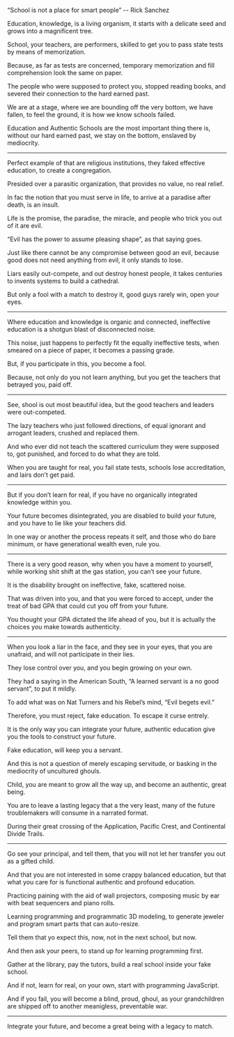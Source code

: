 “School is not a place for smart people”
-- Rick Sanchez

Education, knowledge, is a living organism,
it starts with a delicate seed and grows into a magnificent tree.

School, your teachers, are performers,
skilled to get you to pass state tests by means of memorization.

Because, as far as tests are concerned,
temporary memorization and fill comprehension look the same on paper.

The people who were supposed to protect you,
stopped reading books, and severed their connection to the hard earned  past.

We are at a stage, where we are bounding off the very bottom,
we have fallen, to feel the ground, it is how we know schools failed.

Education and Authentic Schools are the most important thing there is,
without our hard earned past, we stay on the bottom, enslaved by mediocrity.

---

Perfect example of that are religious institutions,
they faked effective education, to create a congregation.

Presided over a parasitic organization,
that provides no value, no real relief.

In fac the notion that you must serve in life,
to arrive at a paradise after death, is an insult.

Life is the promise, the paradise, the miracle,
and people who trick you out of it are evil.

“Evil has the power to assume pleasing shape”,
as that saying goes.

Just like there cannot be any compromise between good an evil,
because good does not need anything from evil, it only stands to lose.

Liars easily out-compete, and out destroy honest people,
it takes centuries to invents systems to build a cathedral.

But only a fool with a match to destroy it,
good guys rarely win, open your eyes.

---

Where education and knowledge is organic and connected,
ineffective education is a shotgun blast of disconnected noise.

This noise, just happens to perfectly fit the equally ineffective tests,
when smeared on a piece of paper, it becomes a passing grade.

But, if you participate in this,
you become a fool.

Because, not only do you not learn anything,
but you get the teachers that betrayed you, paid off.

---

See, shool is out most beautiful idea,
but the good teachers and leaders were out-competed.

The lazy teachers who just followed directions,
of equal ignorant and arrogant leaders, crushed and replaced them.

And who ever did not teach the scattered curriculum they were supposed to,
got punished, and forced to do what they are told.

When you are taught for real, you fail state tests,
schools lose accreditation, and lairs don’t get paid.

---

But if you don’t learn for real,
if you have no organically integrated knowledge within you.

Your future becomes disintegrated,
you are disabled to build your future, and you have to lie like your teachers did.

In one way or another the process repeats it self,
and those who do bare minimum, or have generational wealth even, rule you.

---

There is a very good reason, why when you have a moment to yourself,
while working shit shift at the gas station, you can’t see your future.

It is the disability brought on ineffective,
fake, scattered noise.

That was driven into you, and that you were forced to accept,
under the treat of bad GPA that could cut you off from your future.

You thought your GPA dictated the life ahead of you,
but it is actually the choices you make towards authenticity.

---

When you look a liar in the face, and they see in your eyes,
that you are unafraid, and will not participate in their lies.

They lose control over you,
and you begin growing on your own.

They had a saying in the American South,
“A learned servant is a no good servant”, to put it mildly.

To add what was on Nat Turners and his Rebel’s mind,
“Evil begets evil.”

Therefore, you must reject,
fake education. To escape it curse entrely.

It is the only way you can integrate your future,
authentic education give you the tools to construct your future.

Fake education,
will keep you a servant.

And this is not a question of merely escaping servitude,
or basking in the mediocrity of uncultured ghouls.

Child, you are meant to grow all the way up,
and become an authentic, great being.

You are to leave a lasting legacy that a the very least,
many of the future troublemakers will consume in a narrated format.

During their great crossing of the Application, Pacific Crest,
and Continental Divide Trails.


---

Go see your principal, and tell them,
that you will not let her transfer you out as a gifted child.

And that you are not interested in some crappy balanced education,
but that what you care for is functional authentic and profound education.

Practicing paining with the aid of wall projectors,
composing music by ear with beat sequencers and piano rolls.

Learning programming and programmatic 3D modeling,
to generate jeweler and program smart parts that can auto-resize.

Tell them that yo expect this, now,
not in the next school, but now.

And then ask your peers,
to stand up for learning programming first.

Gather at the library, pay the tutors,
build a real school inside your fake school.

And if not,
learn for real, on your own, start with programming JavaScript.

And if you fail, you will become a blind, proud, ghoul,
as your grandchildren are shipped off to another meanigless, preventable war.

---

Integrate your future,
and become a great being with a legacy to match.

